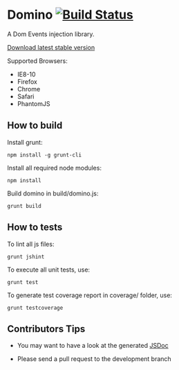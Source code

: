 Domino [![Build Status](https://travis-ci.org/yhwh/domino.png?branch=master)](https://travis-ci.org/yhwh/domino) 
======

A Dom Events injection library.

[Download latest stable version](http://yhwh.github.io/domino/build/domino.js)

Supported Browsers:

* IE8-10
* Firefox
* Chrome
* Safari
* PhantomJS

How to build
------------

Install grunt:

    npm install -g grunt-cli

Install all required node modules: 

    npm install

Build domino in build/domino.js:

    grunt build

How to tests
------------

To lint all js files:

    grunt jshint

To execute all unit tests, use:

    grunt test

To generate test coverage report in coverage/ folder, use:

    grunt testcoverage


Contributors Tips
-----------------

* You may want to have a look at the generated [JSDoc](http://yhwh.github.io/domino/docs)

* Please send a pull request to the development branch


